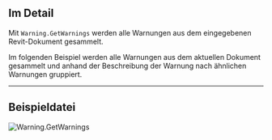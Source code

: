 ## Im Detail
Mit `Warning.GetWarnings` werden alle Warnungen aus dem eingegebenen Revit-Dokument gesammelt.

Im folgenden Beispiel werden alle Warnungen aus dem aktuellen Dokument gesammelt und anhand der Beschreibung der Warnung nach ähnlichen Warnungen gruppiert.
___
## Beispieldatei

![Warning.GetWarnings](./Revit.Application.Warning.GetWarnings_img.jpg)
